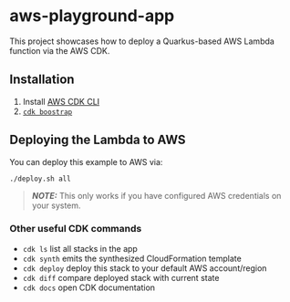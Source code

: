 # aws-playground-app

This project showcases how to deploy a Quarkus-based AWS Lambda function via the AWS CDK.

## Installation

1. Install [AWS CDK CLI](https://docs.aws.amazon.com/cdk/latest/guide/getting_started.html)
2. [`cdk boostrap`](https://docs.aws.amazon.com/cdk/latest/guide/bootstrapping.html)

## Deploying the Lambda to AWS

You can deploy this example to AWS via:
```shell script
./deploy.sh all
```

> **_NOTE:_**  This only works if you have configured AWS credentials on your system.

### Other useful CDK commands

 * `cdk ls`          list all stacks in the app
 * `cdk synth`       emits the synthesized CloudFormation template
 * `cdk deploy`      deploy this stack to your default AWS account/region
 * `cdk diff`        compare deployed stack with current state
 * `cdk docs`        open CDK documentation